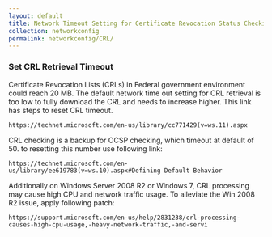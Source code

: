 ```yaml
---
layout: default
title: Network Timeout Setting for Certificate Revocation Status Checking
collection: networkconfig
permalink: networkconfig/CRL/
---
```


### Set CRL Retrieval Timeout

Certificate Revocation Lists (CRLs) in Federal government environment could reach 20 MB. The default network time out setting for CRL retrieval is too low to fully download the CRL and needs to increase higher.
This link has steps to reset CRL timeout.

	https://technet.microsoft.com/en-us/library/cc771429(v=ws.11).aspx

CRL checking is a backup for OCSP checking, which timeout at default of 50. to resetting this number use following link:

	https://technet.microsoft.com/en-us/library/ee619783(v=ws.10).aspx#Defining Default Behavior
	
Additionally on Windows Server 2008 R2 or Windows 7, CRL processing may cause high CPU and network traffic usage. To alleviate the Win 2008 R2 issue, apply following patch:

    https://support.microsoft.com/en-us/help/2831238/crl-processing-causes-high-cpu-usage,-heavy-network-traffic,-and-servi
